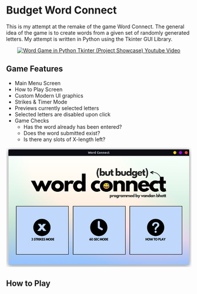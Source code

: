# Budget Word Connect

This is my attempt at the remake of the game Word Connect. The general idea of the game is to create words from a given set of randomly generated letters. My attempt is written in Python using the Tkinter GUI Library.

<a href="https://www.youtube.com/watch?v=YXCMunQftEY" title="Word Game in Python Tkinter (Project Showcase)" align="center"><p align="center"><img src="https://i.imgur.com/ogiZFRo.png" alt="Word Game in Python Tkinter (Project Showcase) Youtube Video" width=600 /></p></a>

## Game Features

* Main Menu Screen
* How to Play Screen
* Custom Modern UI graphics
* Strikes & Timer Mode
* Previews currently selected letters
* Selected letters are disabled upon click
* Game Checks
  * Has the word already has been entered?
  * Does the word submitted exist?
  * Is there any slots of X-length left?


<p align="center">
  <img src="readme-images/word-connect.png" alt="Size Limit CLI" width="608">
</p>


## How to Play



